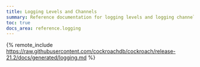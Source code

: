 ```yaml
---
title: Logging Levels and Channels
summary: Reference documentation for logging levels and logging channels.
toc: true
docs_area: reference.logging
---
```


{%  remote_include https://raw.githubusercontent.com/cockroachdb/cockroach/release-21.2/docs/generated/logging.md %}
